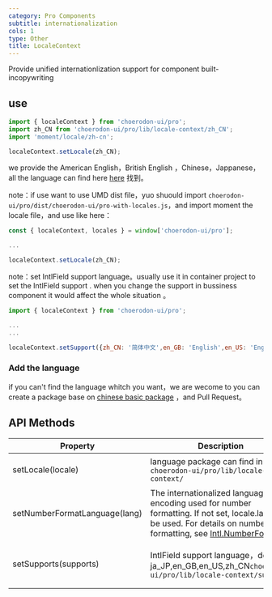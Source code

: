 ```yaml
---
category: Pro Components
subtitle: internationalization
cols: 1
type: Other
title: LocaleContext
---
```


Provide unified internationlization support for component built-incopywriting

## use

```jsx
import { localeContext } from 'choerodon-ui/pro';
import zh_CN from 'choerodon-ui/pro/lib/locale-context/zh_CN';
import 'moment/locale/zh-cn';

localeContext.setLocale(zh_CN);

```

we provide the American English，British English ，Chinese，Jappanese，all the language can find here [here](https://github.com/open-hand/choerodon-ui/blob/master/components-pro/locale-context/) 找到。

note：if use want to use  UMD dist file，yuo shuould import `choerodon-ui/pro/dist/choerodon-ui/pro-with-locales.js`，and import moment the locale file，and use like here：

```jsx
const { localeContext, locales } = window['choerodon-ui/pro'];

...

localeContext.setLocale(zh_CN);
```
note：set IntlField support language。usually use it in container project to set the IntlField support . when you change the support in bussiness component it would affect the whole situation 。

```jsx
import { localeContext } from 'choerodon-ui/pro';

...
...

localeContext.setSupport({zh_CN: '简体中文',en_GB: 'English',en_US: 'English(US)',ja_JP:'日本語');
```

### Add the language 

if you can't find the language whitch you want，we are wecome to you can create a package base on [chinese basic package](https://github.com/open-hand/choerodon-ui/blob/master/components-pro/locale-context/zh_CN.tsx) ，and Pull Request。

## API Methods

| Property | Description | Type | Default |
| --- | --- | --- | --- |
| setLocale(locale) | language package can find in `choerodon-ui/pro/lib/locale-context/` | object | choerodon-ui/pro/lib/locale-context/zh_CN |
| setNumberFormatLanguage(lang) | The internationalized language encoding used for number formatting. If not set, locale.lang will be used. For details on number formatting, see [Intl.NumberFormat](https://developer.mozilla.org/en-US/docs/Web/JavaScript/Reference/Global_Objects/Intl/NumberFormat) | string |  |
| setSupports(supports) | IntlField support language，defaule  ja_JP,en_GB,en_US,zh_CN`choerodon-ui/pro/lib/locale-context/supports`  | object | { zh_CN: '简体中文', en_GB: 'English', en_US: 'English(US)' } |
